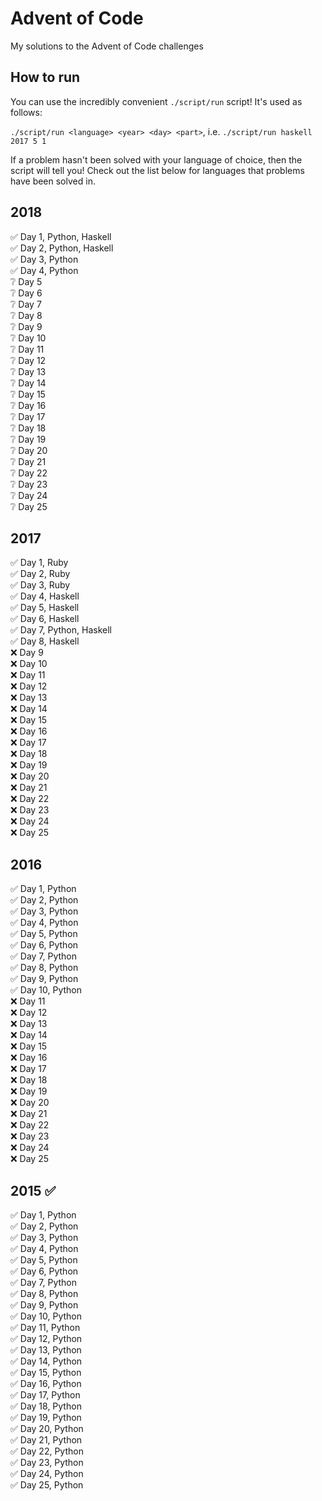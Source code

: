# Advent of Code

My solutions to the Advent of Code challenges

## How to run

You can use the incredibly convenient `./script/run` script! It's used as follows:

`./script/run <language> <year> <day> <part>`, i.e. `./script/run haskell 2017 5 1`

If a problem hasn't been solved with your language of choice, then the script will tell you! Check out the list below for languages that problems have been solved in.

## 2018

✅ Day 1, Python, Haskell  
✅ Day 2, Python, Haskell  
✅ Day 3, Python  
✅ Day 4, Python  
❔ Day 5  
❔ Day 6  
❔ Day 7  
❔ Day 8  
❔ Day 9  
❔ Day 10  
❔ Day 11  
❔ Day 12  
❔ Day 13  
❔ Day 14  
❔ Day 15  
❔ Day 16  
❔ Day 17  
❔ Day 18  
❔ Day 19  
❔ Day 20  
❔ Day 21  
❔ Day 22  
❔ Day 23  
❔ Day 24  
❔ Day 25  

## 2017

✅ Day 1, Ruby  
✅ Day 2, Ruby  
✅ Day 3, Ruby  
✅ Day 4, Haskell  
✅ Day 5, Haskell  
✅ Day 6, Haskell  
✅ Day 7, Python, Haskell  
✅ Day 8, Haskell  
❌ Day 9  
❌ Day 10  
❌ Day 11  
❌ Day 12  
❌ Day 13  
❌ Day 14  
❌ Day 15  
❌ Day 16  
❌ Day 17  
❌ Day 18  
❌ Day 19  
❌ Day 20  
❌ Day 21  
❌ Day 22  
❌ Day 23  
❌ Day 24  
❌ Day 25  

## 2016

✅ Day 1, Python  
✅ Day 2, Python  
✅ Day 3, Python  
✅ Day 4, Python  
✅ Day 5, Python  
✅ Day 6, Python  
✅ Day 7, Python  
✅ Day 8, Python  
✅ Day 9, Python  
✅ Day 10, Python  
❌ Day 11  
❌ Day 12  
❌ Day 13  
❌ Day 14  
❌ Day 15  
❌ Day 16  
❌ Day 17  
❌ Day 18  
❌ Day 19  
❌ Day 20  
❌ Day 21  
❌ Day 22  
❌ Day 23  
❌ Day 24  
❌ Day 25  

## 2015 ✅

✅ Day 1, Python  
✅ Day 2, Python  
✅ Day 3, Python  
✅ Day 4, Python  
✅ Day 5, Python  
✅ Day 6, Python  
✅ Day 7, Python  
✅ Day 8, Python  
✅ Day 9, Python  
✅ Day 10, Python  
✅ Day 11, Python  
✅ Day 12, Python  
✅ Day 13, Python  
✅ Day 14, Python  
✅ Day 15, Python  
✅ Day 16, Python  
✅ Day 17, Python  
✅ Day 18, Python  
✅ Day 19, Python  
✅ Day 20, Python  
✅ Day 21, Python  
✅ Day 22, Python  
✅ Day 23, Python  
✅ Day 24, Python  
✅ Day 25, Python  
